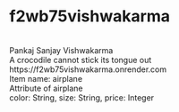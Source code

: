 # f2wb75vishwakarma
<br>
Pankaj Sanjay Vishwakarma
<br>
A crocodile cannot stick its tongue out
<br>
https://f2wb75vishwakarma.onrender.com
<br>
Item name: airplane<br>
Attribute of airplane<br>
color: String, size: String, price: Integer